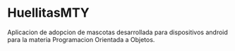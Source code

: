 # HuellitasMTY
Aplicacion de adopcion de mascotas desarrollada para dispositivos android para la materia Programacion Orientada a Objetos.
